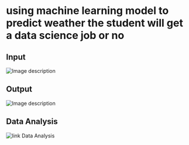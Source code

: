 # using machine learning model to predict weather the student will get a data science job or no
## Input
![Image description](https://github.com/saneet09/task/blob/master/b.png)

## Output
![Image description](https://github.com/saneet09/task/blob/master/a.png)


## Data Analysis
![link Data Analysis](https://github.com/saneet09/taskgiven/blob/master/Taskt.ipynb)
